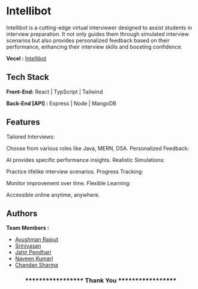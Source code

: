 # Intellibot

Intellibot is a cutting-edge virtual interviewer designed to assist students in interview preparation. It not only guides them through simulated interview scenarios but also provides personalized feedback based on their performance, enhancing their interview skills and boosting confidence.

**Vecel :**  [Intellibot](https://intellibotfrontend.vercel.app/)
## Tech Stack

**Front-End:** React | TypScript | Tailwind

**Back-End [API] :** Express | Node | MangoDB 

## Features
 Tailored Interviews:

Choose from various roles like Java, MERN, DSA.
Personalized Feedback:

AI provides specific performance insights.
Realistic Simulations:

Practice lifelike interview scenarios.
Progress Tracking:

Monitor improvement over time.
Flexible Learning:

Accessible online anytime, anywhere.

## Authors
**Team Members :**
- [Ayushman Rajput](https://github.com/AyushmaanRajput)
- [Srinivasan](https://github.com/Srinivas831)
- [Jahir Pendhari](https://github.com/JahirPendhari09)
- [Naveen Kumarl](https://github.com/S-Naveen-Kumar-1) 
- [Chandan Sharma]()


<h3 align="center"> 
    ***************** Thank You *****************
</h3>
